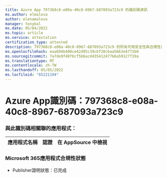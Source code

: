 ```yaml
---
title: Azure App 797368c8-e08a-40c8-8967-687093a723c9 的識別碼資訊
ms.author: elmalova
author: elenamalova
manager: tonybal
ms.date: 05/04/2022
ms.topic: article
ms.service: attestation
certification_type: attested
description: 797368c8-e08a-40c8-8967-687093a723c9 的所有可用安全性與合規性資訊。
ms.openlocfilehash: eaa694b400ce42d95c39cbf20cbaa5663e4771b0
ms.sourcegitcommit: 7a7de9f48f6cf5b6acd435412477b6a59127f19a
ms.translationtype: MT
ms.contentlocale: zh-TW
ms.lasthandoff: 05/05/2022
ms.locfileid: "65221194"
---
```

# <a name="azure-app-id-797368c8-e08a-40c8-8967-687093a723c9"></a>Azure App識別碼：797368c8-e08a-40c8-8967-687093a723c9


### <a name="apps-associated-with-this-id"></a>與此識別碼相關聯的應用程式：
| **應用程式名稱** | **認證** | **在 AppSource 中檢視** |
|--------------|---------------|-----------------------|

### <a name="microsoft-365-app-compliance-status"></a>Microsoft 365應用程式合規性狀態
- Publisher證明狀態：已完成
